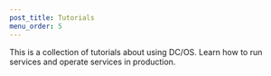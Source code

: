 ```yaml
---
post_title: Tutorials
menu_order: 5
---
```

This is a collection of tutorials about using DC/OS. Learn how to run services and operate services in production.
